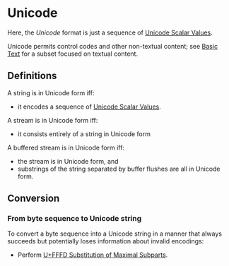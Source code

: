 # Unicode

Here, the *Unicode* format is just a sequence of [Unicode Scalar Values].

Unicode permits control codes and other non-textual content; see [Basic Text]
for a subset focused on textual content.

## Definitions

A string is in Unicode form iff:
 - it encodes a sequence of [Unicode Scalar Values].

A stream is in Unicode form iff:
 - it consists entirely of a string in Unicode form

A buffered stream is in Unicode form iff:
 - the stream is in Unicode form, and
 - substrings of the string separated by buffer flushes are all in Unicode
   form.

## Conversion

### From byte sequence to Unicode string

To convert a byte sequence into a Unicode string in a manner that always
succeeds but potentially loses information about invalid encodings:
 - Perform [U+FFFD Substitution of Maximal Subparts].

[From byte sequence to Unicode string]: #from-byte-sequence-to-unicode-string
[Basic Text]: BasicText.md
[Unicode Scalar Values]: https://unicode.org/glossary/#unicode_scalar_value
[U+FFFD Substitution of Maximal Subparts]: https://www.unicode.org/versions/Unicode13.0.0/ch03.pdf#G66453
